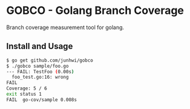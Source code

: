 # GOBCO - Golang Branch Coverage

Branch coverage measurement tool for golang.

## Install and Usage
```sh
$ go get github.com/junhwi/gobco
$ ./gobco sample/foo.go
--- FAIL: TestFoo (0.00s)
  foo_test.go:16: wrong
FAIL
Coverage: 5 / 6
exit status 1
FAIL  go-cov/sample 0.008s
```

